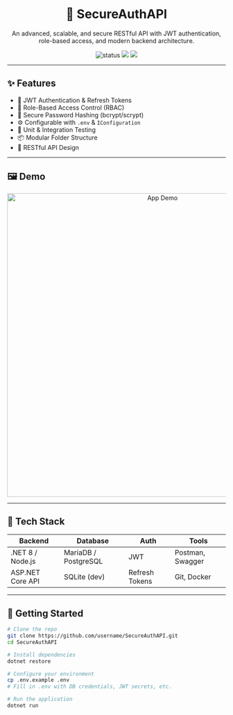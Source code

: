 <h1 align="center">🔐 SecureAuthAPI</h1>
<p align="center">
  An advanced, scalable, and secure RESTful API with JWT authentication, role-based access, and modern backend architecture.
</p>

<p align="center">
  <img src="https://img.shields.io/badge/status-active-brightgreen.svg" alt="status"/>
  <img src="https://img.shields.io/github/license/username/SecureAuthAPI"/>
  <img src="https://img.shields.io/github/last-commit/username/SecureAuthAPI"/>
</p>

---

## ✨ Features

- 🔑 JWT Authentication & Refresh Tokens
- 🔐 Role-Based Access Control (RBAC)
- 🧠 Secure Password Hashing (bcrypt/scrypt)
- ⚙️ Configurable with `.env` & `IConfiguration`
- 🧪 Unit & Integration Testing
- 📦 Modular Folder Structure
- 📡 RESTful API Design

---

## 🖼️ Demo

<!-- Replace with actual video/gif/screenshot links -->
<p align="center">
  <img src="https://yourdomain.com/screenshot.png" width="700" alt="App Demo"/>
</p>

---

## 🧰 Tech Stack

| Backend | Database | Auth | Tools |
|--------|----------|------|-------|
| .NET 8 / Node.js | MariaDB / PostgreSQL | JWT | Postman, Swagger |
| ASP.NET Core API | SQLite (dev) | Refresh Tokens | Git, Docker |

---

## 🚀 Getting Started

```bash
# Clone the repo
git clone https://github.com/username/SecureAuthAPI.git
cd SecureAuthAPI

# Install dependencies
dotnet restore

# Configure your environment
cp .env.example .env
# Fill in .env with DB credentials, JWT secrets, etc.

# Run the application
dotnet run
